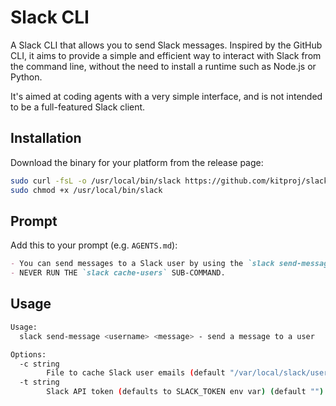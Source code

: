 # Slack CLI

A Slack CLI that allows you to send Slack messages. Inspired by the GitHub CLI, it aims to provide a simple and efficient way to interact with Slack from the command line, without the need to install a runtime such as Node.js or Python.

It's aimed at coding agents with a very simple interface, and is not intended to be a full-featured Slack client.

## Installation

Download the binary for your platform from the release page:

```bash
sudo curl -fsL -o /usr/local/bin/slack https://github.com/kitproj/slack-cli/releases/download/v0.0.3/slack_v0.0.3_linux_arm64
sudo chmod +x /usr/local/bin/slack 
```


## Prompt

Add this to your prompt (e.g. `AGENTS.md`):

```markdown
- You can send messages to a Slack user by using the `slack send-message <username> "<message>"` command. You must not use double quotes in the message.
- NEVER RUN THE `slack cache-users` SUB-COMMAND.
```

## Usage

```bash
Usage:
  slack send-message <username> <message> - send a message to a user

Options:
  -c string
    	File to cache Slack user emails (default "/var/local/slack/user_emails")
  -t string
    	Slack API token (defaults to SLACK_TOKEN env var) (default "")
```
